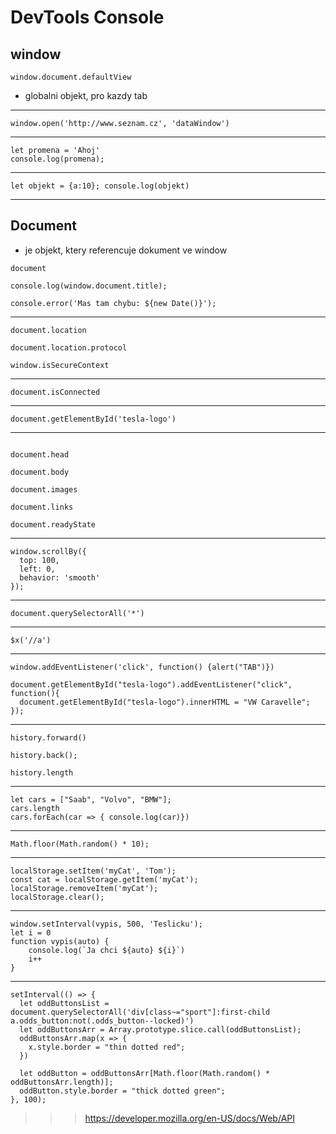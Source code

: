# DevTools Console

## window

`window.document.defaultView`
- globalni objekt, pro kazdy tab

---

`window.open('http://www.seznam.cz', 'dataWindow')`

---

```
let promena = 'Ahoj'
console.log(promena);
```

---

`let objekt = {a:10}; console.log(objekt)`

---

## Document
- je objekt, ktery referencuje dokument ve window

`document`

`console.log(window.document.title);`

`console.error('Mas tam chybu: ${new Date()}');`

---

```
document.location

document.location.protocol

window.isSecureContext
```

---

`document.isConnected`

---

`document.getElementById('tesla-logo')`

---

```

document.head

document.body

document.images

document.links

document.readyState

```

---

```
window.scrollBy({
  top: 100,
  left: 0,
  behavior: 'smooth'
});
```
---

```document.querySelectorAll('*')```

---

```$x('//a')```

---

```window.addEventListener('click', function() {alert("TAB")})```

```
document.getElementById("tesla-logo").addEventListener("click", function(){
  document.getElementById("tesla-logo").innerHTML = "VW Caravelle";
});
```

---

```
history.forward()

history.back();

history.length

```

---

```
let cars = ["Saab", "Volvo", "BMW"];
cars.length
cars.forEach(car => { console.log(car)})

```

---

```
Math.floor(Math.random() * 10);
```

---

```
localStorage.setItem('myCat', 'Tom');
const cat = localStorage.getItem('myCat');
localStorage.removeItem('myCat');
localStorage.clear();

```

---

```
window.setInterval(vypis, 500, 'Teslicku');
let i = 0
function vypis(auto) {
    console.log(`Ja chci ${auto} ${i}`)
    i++
}
```

---

```
setInterval(() => {
  let oddButtonsList = document.querySelectorAll('div[class~="sport"]:first-child a.odds_button:not(.odds_button--locked)')
  let oddButtonsArr = Array.prototype.slice.call(oddButtonsList);
  oddButtonsArr.map(x => {
    x.style.border = "thin dotted red";
  })

  let oddButton = oddButtonsArr[Math.floor(Math.random() * oddButtonsArr.length)];
  oddButton.style.border = "thick dotted green";
}, 100);
```

>>> https://developer.mozilla.org/en-US/docs/Web/API
